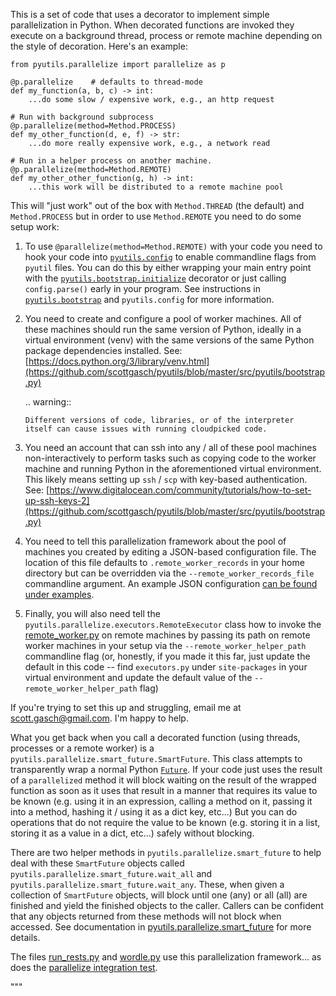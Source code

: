 This is a set of code that uses a decorator to implement simple
parallelization in Python.  When decorated functions are invoked they
execute on a background thread, process or remote machine depending on
the style of decoration.  Here's an example:

    from pyutils.parallelize import parallelize as p

    @p.parallelize    # defaults to thread-mode
    def my_function(a, b, c) -> int:
        ...do some slow / expensive work, e.g., an http request

    # Run with background subprocess
    @p.parallelize(method=Method.PROCESS)
    def my_other_function(d, e, f) -> str:
        ...do more really expensive work, e.g., a network read

    # Run in a helper process on another machine.
    @p.parallelize(method=Method.REMOTE)
    def my_other_other_function(g, h) -> int:
        ...this work will be distributed to a remote machine pool

This will "just work" out of the box with `Method.THREAD` (the default)
and `Method.PROCESS` but in order to use `Method.REMOTE` you need to
do some setup work:

1. To use `@parallelize(method=Method.REMOTE)` with your code you
   need to hook your code into
   [`pyutils.config`](https://github.com/scottgasch/pyutils/blob/master/src/pyutils/config.py)
   to enable commandline flags from `pyutil` files.  You can do
   this by either wrapping your main entry point with the
   [`pyutils.bootstrap.initialize`](https://github.com/scottgasch/pyutils/blob/master/src/pyutils/bootstrap.py) decorator or just calling
   `config.parse()` early in your program.  See instructions in
   [`pyutils.bootstrap`](https://github.com/scottgasch/pyutils/blob/master/src/pyutils/bootstrap.py) and `pyutils.config` for more
   information.

2. You need to create and configure a pool of worker machines.
   All of these machines should run the same version of Python,
   ideally in a virtual environment (venv) with the same
   versions of the same Python package dependencies installed.
   See: [https://docs.python.org/3/library/venv.html](https://github.com/scottgasch/pyutils/blob/master/src/pyutils/bootstrap.py)

   .. warning::

       Different versions of code, libraries, or of the interpreter
       itself can cause issues with running cloudpicked code.

3. You need an account that can ssh into any / all of these pool
   machines non-interactively to perform tasks such as copying
   code to the worker machine and running Python in the
   aforementioned virtual environment.  This likely means setting
   up `ssh` / `scp` with key-based authentication.
   See: [https://www.digitalocean.com/community/tutorials/how-to-set-up-ssh-keys-2](https://github.com/scottgasch/pyutils/blob/master/src/pyutils/bootstrap.py)

4. You need to tell this parallelization framework about the pool
   of machines you created by editing a JSON-based configuration
   file.  The location of this file defaults to
   `.remote_worker_records` in your home directory but can
   be overridden via the `--remote_worker_records_file`
   commandline argument.  An example JSON configuration [can be found under examples](https://github.com/scottgasch/pyutils/blob/master/examples/parallelize_config/.remote_worker_records).

5. Finally, you will also need tell the
   `pyutils.parallelize.executors.RemoteExecutor` class how to
   invoke the [remote_worker.py](https://github.com/scottgasch/pyutils/blob/master/src/pyutils/remote_worker.py)
   on remote machines by passing its path on remote worker
   machines in your setup via the `--remote_worker_helper_path`
   commandline flag (or, honestly, if you made it this far, just
   update the default in this code -- find `executors.py` under
   `site-packages` in your virtual environment and update the
   default value of the `--remote_worker_helper_path` flag)

If you're trying to set this up and struggling, email me at
[scott.gasch@gmail.com](mailto://scott.gasch@gmail.com).  I'm happy to help.

What you get back when you call a decorated function (using
threads, processes or a remote worker) is a
`pyutils.parallelize.smart_future.SmartFuture`.  This class
attempts to transparently wrap a normal Python [`Future`](
https://docs.python.org/3/library/concurrent.futures.html#future-objects).
If your code just uses the result of a `parallelized` method it
will block waiting on the result of the wrapped function as soon
as it uses that result in a manner that requires its value to be
known (e.g. using it in an expression, calling a method on it,
passing it into a method, hashing it / using it as a dict key,
etc...)  But you can do operations that do not require the value
to be known (e.g. storing it in a list, storing it as a value in a
dict, etc...) safely without blocking.

There are two helper methods in
`pyutils.parallelize.smart_future` to help deal with these
`SmartFuture` objects called
`pyutils.parallelize.smart_future.wait_all` and
`pyutils.parallelize.smart_future.wait_any`.  These, when
given a collection of `SmartFuture` objects,
will block until one (any) or all (all) are finished and yield the
finished objects to the caller.  Callers can be confident that any
objects returned from these methods will not block when accessed.
See documentation in [pyutils.parallelize.smart_future](https://github.com/scottgasch/pyutils/blob/master/src/pyutils/parallelize/smart_future.py) for
more details.

The files
[run_rests.py](https://github.com/scottgasch/pyutils/blob/master/tests/run_tests.py)
and
[wordle.py](https://github.com/scottgasch/pyutils/blob/master/examples/wordle/wordle.py)
use this parallelization framework... as does the [parallelize integration
test](https://github.com/scottgasch/pyutils/blob/master/tests/parallelize/parallelize_itest.py).

"""

